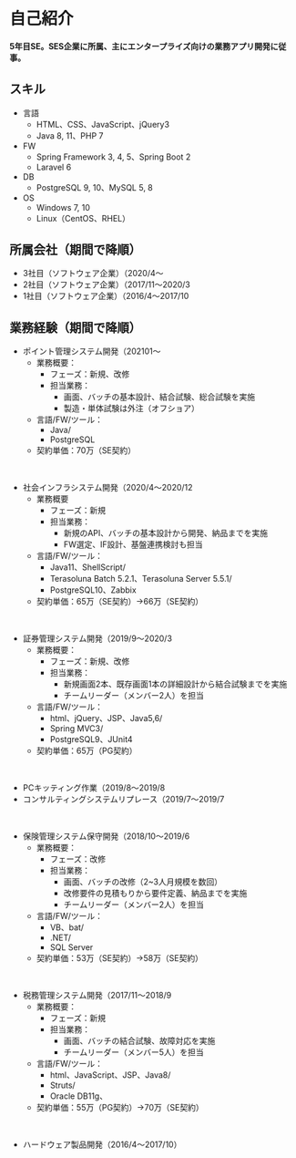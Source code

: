# 自己紹介
#### 5年目SE。SES企業に所属、主にエンタープライズ向けの業務アプリ開発に従事。

## スキル
- 言語
	- HTML、CSS、JavaScript、jQuery3
	- Java 8, 11、PHP 7
- FW
	- Spring Framework 3, 4, 5、Spring Boot 2
	- Laravel 6
- DB
	- PostgreSQL 9, 10、MySQL 5, 8
- OS
	- Windows 7, 10
	- Linux（CentOS、RHEL）

## 所属会社（期間で降順）
- 3社目（ソフトウェア企業）（2020/4〜
- 2社目（ソフトウェア企業）（2017/11〜2020/3
- 1社目（ソフトウェア企業）（2016/4〜2017/10

## 業務経験（期間で降順）
- ポイント管理システム開発（202101〜
	- 業務概要：
		- フェーズ：新規、改修
		- 担当業務：
			- 画面、バッチの基本設計、結合試験、総合試験を実施
			- 製造・単体試験は外注（オフショア）
	- 言語/FW/ツール：
		- Java/
		- PostgreSQL
	- 契約単価：70万（SE契約）

<br>

- 社会インフラシステム開発（2020/4〜2020/12
	- 業務概要
		- フェーズ：新規
		- 担当業務：
			- 新規のAPI、バッチの基本設計から開発、納品までを実施
			- FW選定、IF設計、基盤連携検討も担当
	- 言語/FW/ツール：
		- Java11、ShellScript/
		- Terasoluna Batch 5.2.1、Terasoluna Server 5.5.1/
		- PostgreSQL10、Zabbix
	- 契約単価：65万（SE契約）→66万（SE契約）

<br>

- 証券管理システム開発（2019/9〜2020/3
	- 業務概要：
		- フェーズ：新規、改修
		- 担当業務：
			- 新規画面2本、既存画面1本の詳細設計から結合試験までを実施
			- チームリーダー（メンバー2人）を担当
	- 言語/FW/ツール：
		- html、jQuery、JSP、Java5,6/
		- Spring MVC3/
		- PostgreSQL9、JUnit4
	- 契約単価：65万（PG契約）

<br>

- PCキッティング作業（2019/8〜2019/8
- コンサルティングシステムリプレース（2019/7〜2019/7

<br>

- 保険管理システム保守開発（2018/10〜2019/6
	- 業務概要：
		- フェーズ：改修
		- 担当業務：
			- 画面、バッチの改修（2~3人月規模を数回）
			- 改修要件の見積もりから要件定義、納品までを実施
			- チームリーダー（メンバー2人）を担当
	- 言語/FW/ツール：
		- VB、bat/
		- .NET/
		- SQL Server
	- 契約単価：53万（SE契約）→58万（SE契約）

<br>

- 税務管理システム開発（2017/11〜2018/9
	- 業務概要：
		- フェーズ：新規
		- 担当業務：
			- 画面、バッチの結合試験、故障対応を実施
			- チームリーダー（メンバー5人）を担当
	- 言語/FW/ツール：
		- html、JavaScript、JSP、Java8/
		- Struts/
		- Oracle DB11g、
	- 契約単価：55万（PG契約）→70万（SE契約）

<br>

- ハードウェア製品開発（2016/4〜2017/10）
